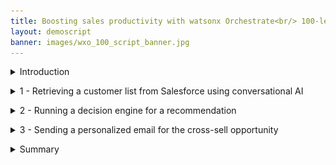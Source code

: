 ```yaml
---
title: Boosting sales productivity with watsonx Orchestrate<br/> 100-level live demo
layout: demoscript
banner: images/wxo_100_script_banner.jpg
---
```


<span id="top"></span>

<details markdown="1">

<summary>Introduction</summary>

Today we’ll see how watsonx Orchestrate uses conversational AI to help sales professionals be more productive.

Insurance sales agents spend their days doing many tasks while constantly switching between multiple applications. Much of their time is spent servicing existing clients, but an important part of being a sales agent is finding new business.<br/>
Prior to watsonx Orchestrate, agents in an insurance office dedicated a few hours per week to sending prospecting emails for upsell and cross-sell. The steps of this process are: 
1.	Search Salesforce for customers that meet certain cross-sell criteria.
2.	Determine the best cross-sell products to offer each customer.
3.	Send a customized email to each customer.

We'll look at how watsonx Orchestrate can assist agents in performing this sequence of tasks. <br/>
Let's get started.

<br/>
</details>

<p/>

<details markdown="1">

<summary>1 - Retrieving a customer list from Salesforce using conversational AI</summary>

<br/>

| **1.1** | **Invoke a Salesforce skill using natural language** |
| :--- | :--- |
| **Narration** | A common task for an insurance agent is to periodically search the Salesforce CRM for customers with recent life changes to whom they can make upsell/cross-sell offers. Traditionally this task involves creating custom Salesforce reports and downloading them offline for manual review by the agent.<br/><br/> In Orchestrate, the agent invokes the Salesforce task using the simple natural language phrase: "Write upsell email to customers". Orchestrate uses AI to understand the sales agent's intent and peform the correct action, even when the request phrase is ambiguous.|
| **Action** &nbsp; 1.1.1 | Type the natural language command **'Write upsell email to customers'** (1) and click the **Send arrow** (2) in the chat window.<br/><img src="images/1-1-1.png" width="800" /> |
| **Narration** | Orchestrate runs the Salesforce task by connecting to a backend API that retrieves a list of customers with recent life changes. The returned customer data is neatly displayed in a table within Orchestrate's chat interface.<br/><br/>The agent reviews the list of customers and pursues a cross-sell opportunity with John Collins, who has a child that is about to turn twenty-six. In the US, twenty-six is a milestone requiring children to acquire independent health insurance coverage. (Other countries set different age limits for various family milestones.)|
| **Action** &nbsp; 1.1.2 | Select **John Collins** (1) from the table and click **Apply** (2) in the chat window. <br/> <img src="images/1-1-2.png" width="800" /> |

<br/>

**[Go to top](#place1)**

<br/><br/>

</details>

<p/>

<details markdown="1">

<summary>2 - Running a decision engine for a recommendation</summary>

<br/>

| **2.1** | **Identify products for cross-sell / upsell** |
| :--- | :--- |
| **Narration** | The next task is to determine which products to recommend for the selected customer.<br/><br/> The customer details from Salesforce are automatically submitted into Orchestrate's built-in decision engine and the upsell recommendations are displayed.<br/><br/>Behind the scenes, the decision engine applied business logic using many different factors specific to this customer, such as the child’s age, pre-existing conditions, and current coverage.<br/><br/>In the case of John Collins, the decision engine recommends three health insurance plans suitable for his child: Bronze-level Marketplace Plan, Silver-level Marketplace Plan and Short-term Health Insurance.| 
| **Action** &nbsp; 2.1.1 | Highlight the three insurance plans recommended by the decision skill.<br/><img src="images/2-1-1.png" width="800" /> |
<br/>

**[Go to top](#place1)**

<br/><br/>

</details>

<p/>

<details markdown="1">

<summary>3 - Sending a personalized email for the cross-sell opportunity</summary>

<br/>

| **3.1** | **Use generative AI to write a personalized email** |
| :--- | :--- |
| **Narration** | Personalized emails increase the likelihood of conversion. watsonx Orchestrate uses one of IBM's Large Language Models (LLMs) via the watsonx.ai platform to generate a targeted email for the selected customer.<br/> Perfecting the AI prompt to generate a properly formatted email is typically a time-consuming activity. To make this quicker, Orchestrate automatically inserts a pre-written AI prompt that includes dynamically inserted customer data in the prompt input field.|
| **Action** &nbsp; 3.1.1 | In the prompt field, **highlight** the input text with embedded recommended products to show how the prompt has been populated using data taken from the decision engine.<br/> <img src="images/3-1-1.png" width="800" /> |
| **Action** &nbsp; 3.1.2 |  <br/> <img src="images/3-1-2.png" width="800" /> |

<br/>

| **3.2** | **Use the Microsoft Outlook skill to send a personalized email** |
| :--- | :--- |
| **Narration** | Orchestrate launches its out-of-the-box Microsoft Outlook skill to send an email without the agent needing to use an email client. In addition to pre-populating the **To** and **Subject** fields, Orchestrate automatically inserts the AI-generated text into the **body** field.|
| **Action** &nbsp; 3.2.1 | Review the email and point out the text generated by watsonx.ai that was automatically inserted into the **body** field.<br/> <img src="images/3-1-4.png" width="800" />|
| **Action** &nbsp; 3.2.2 | Change the email address in the **To** (1) field to your own email. Scroll down and click **Apply** (2) in the watsonx Orchestrate chat window. <br/> <img src="images/3-1-3.png" width="800" /> <br/>|

 
<br/>

**[Go to top](#place1)**

<br/><br/>

</details>

<p/>

<details markdown="1">

<summary>Summary</summary>

<br/> 
Using an upsell/cross-sell example, we demonstrated how watsonx Orchestrate provides a conversational interface for sales agents to perform their repetitive tasks.

By providing a catalog of pre-built skills, Orchestrate eliminated the need to manually move data between different backend applications. Watsonx Orchestrate streamlined the agent's work by sequencing a series of skills within a single unified interface.

Thank you for attending today’s presentation.

**[Go to top](#place1)**

<br/><br/>

</details>